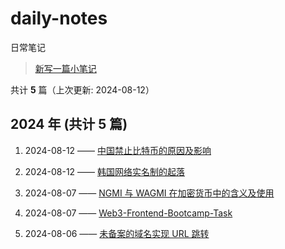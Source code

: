 # daily-notes

日常笔记

> [新写一篇小笔记](https://github.com/whisper-xiang/daily-notes/issues/new)

共计 **5** 篇（上次更新: 2024-08-12）

## 2024 年 (共计 5 篇)

1. 2024-08-12 —— [中国禁止比特币的原因及影响](https://github.com/whisper-xiang/daily-notes/issues/26)

2. 2024-08-12 —— [韩国网络实名制的起落](https://github.com/whisper-xiang/daily-notes/issues/25)

3. 2024-08-07 —— [NGMI 与 WAGMI 在加密货币中的含义及使用](https://github.com/whisper-xiang/daily-notes/issues/24)

4. 2024-08-07 —— [Web3-Frontend-Bootcamp-Task](https://github.com/whisper-xiang/daily-notes/issues/23)

5. 2024-08-06 —— [未备案的域名实现 URL 跳转](https://github.com/whisper-xiang/daily-notes/issues/18)
